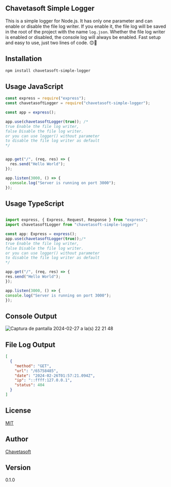 ## Chavetasoft Simple Logger
This is a simple logger for Node.js. It has only one parameter and can enable or disable the file log writer. If you enable it, the file log will be saved in the root of the project with the name `log.json`.
Whether the file log writer is enabled or disabled, the console log will always be enabled.
Fast setup and easy to use, just two lines of code. 😊🚀


## Installation
```bash
npm install chavetasoft-simple-logger
```

## Usage JavaScript
```javascript
const express = require("express");
const chavetasoftLogger = require("chavetasoft-simple-logger");

const app = express();

app.use(chavetasoftLogger(true)); /*
true Enable the file log writer, 
false Disable the file log writer.
or you can use logger() without parameter
to disable the file log writer as default
*/


app.get("/", (req, res) => {
  res.send("Hello World");
});

app.listen(3000, () => {
  console.log("Server is running on port 3000");
});

```
## Usage TypeScript
  ```typescript

import express, { Express, Request, Response } from "express";
import chavetasoftLogger from "chavetasoft-simple-logger";

const app: Express = express();
app.use(chavetasoftLogger(true));/*
true Enable the file log writer, 
false Disable the file log writer.
or you can use logger() without parameter
to disable the file log writer as default
*/

app.get("/", (req, res) => {
  res.send("Hello World");
});

app.listen(3000, () => {
  console.log("Server is running on port 3000");
});

```

## Console Output
![Captura de pantalla 2024-02-27 a la(s) 22 21 48](https://github.com/Luis-Vilar/chavetasoft-simple-logger/assets/124309725/c57cbdaa-1831-4bf1-89ef-98b08b779e7a)


## File Log Output
```json
[
  {
    "method": "GET",
    "url": "/65758485",
    "date": "2024-02-26T01:57:21.094Z",
    "ip": "::ffff:127.0.0.1",
    "status": 404
  }
]
```

## License
[MIT](https://choosealicense.com/licenses/mit/)

## Author
[Chavetasoft](https://luisvilar.netlify.app/)

## Version
0.1.0
